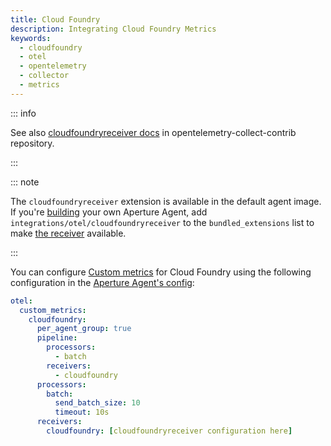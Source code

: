 ```yaml
---
title: Cloud Foundry
description: Integrating Cloud Foundry Metrics
keywords:
  - cloudfoundry
  - otel
  - opentelemetry
  - collector
  - metrics
---
```


::: info

See also [cloudfoundryreceiver docs][receiver] in opentelemetry-collect-contrib
repository.

:::

::: note

The `cloudfoundryreceiver` extension is available in the default agent image. If
you're [building][build] your own Aperture Agent, add
`integrations/otel/cloudfoundryreceiver` to the `bundled_extensions` list to
make [the receiver][receiver] available.

:::

You can configure [Custom metrics][custom-metrics] for Cloud Foundry using the
following configuration in the [Aperture Agent's config][agent-config]:

```yaml
otel:
  custom_metrics:
    cloudfoundry:
      per_agent_group: true
      pipeline:
        processors:
          - batch
        receivers:
          - cloudfoundry
      processors:
        batch:
          send_batch_size: 10
          timeout: 10s
      receivers:
        cloudfoundry: [cloudfoundryreceiver configuration here]
```

[build]: /reference/aperturectl/build/agent/agent.md
[receiver]:
  https://github.com/open-telemetry/opentelemetry-collector-contrib/tree/main/receiver/cloudfoundryreceiver
[custom-metrics]: /reference/configuration/agent.md#custom-metrics-config
[agent-config]: /reference/configuration/agent.md#agent-o-t-e-l-config
